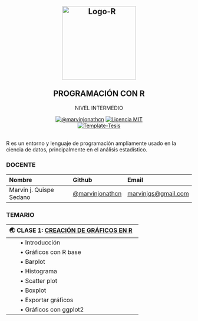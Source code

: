 <h2 align="center">
  <a href="https://marvinjonathcn.github.io//curso_R_intermedio/slides/00_Presentacion/00_Presentacion.html" title="R-Intermedio">
    <img alt="Logo-R" src="https://adamslab.nl/wp-content/uploads/2019/04/R_logo.svg_.png" width="200px" height="200px" />
  </a>
  <br /><br />
  PROGRAMACIÓN CON R </h2>
<p align="center">NIVEL INTERMEDIO</p>
<div align="center"><a href="https://www.linkedin.com/in/marvinjqs/"><img alt="@marvinjonathcn" 
src="https://img.shields.io/badge/Autor-Marvin%20J.%20Quispe-lightgrey" /></a>
<a href="https://opensource.org/licenses/MIT/"><img alt="Licencia MIT" 
src="https://img.shields.io/github/license/marvinjonathcn/curso_R_intermedio?label=License" />
</a>  
<br><a href="https://github.com/Template-Latex/Template-Tesis/"><img alt="Template-Tesis" src="https://latex.ppizarror.com/res/badges/tesis.svg" /></a>

</div><br />

R es un entorno y lenguaje de programación ampliamente usado en la ciencia de datos, principalmente en el análisis estadístico.

### DOCENTE

| Nombre                  | Github        |  Email         |
|:--------------------    |:--------------| :--------------|
| Marvin j. Quispe Sedano | [@marvinjonathcn](https://github.com/marvinjonathcn)| marvinjqs@gmail.com |


### TEMARIO

| 🌏 CLASE 1: [CREACIÓN DE GRÁFICOS EN R](https://marvinjonathcn.github.io/curso_R_intermedio/slides/01_Graficos_en_R/01_Graficos_en_R.html)  &nbsp;  |
|:---------------------------------------------------------------|
| &nbsp;  &nbsp;  &nbsp;  &nbsp;• Introducción |
| &nbsp;  &nbsp;  &nbsp;  &nbsp;• Gráficos con R base |
| &nbsp;  &nbsp;  &nbsp;  &nbsp;• Barplot |
| &nbsp;  &nbsp;  &nbsp;  &nbsp;• Histograma |
| &nbsp;  &nbsp;  &nbsp;  &nbsp;• Scatter plot |
| &nbsp;  &nbsp;  &nbsp;  &nbsp;• Boxplot |
| &nbsp;  &nbsp;  &nbsp;  &nbsp;• Exportar gráficos |
| &nbsp;  &nbsp;  &nbsp;  &nbsp;• Gráficos con ggplot2 |




